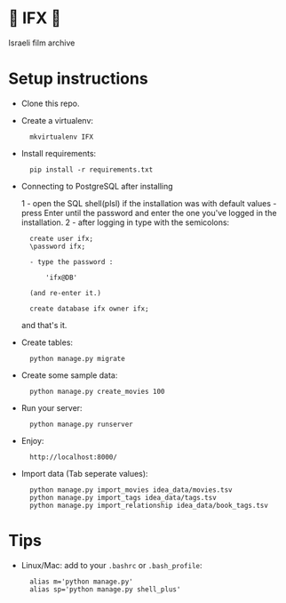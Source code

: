 # 🎥 IFX 🎥
Israeli film archive

# Setup instructions

* Clone this repo.
* Create a virtualenv:

        mkvirtualenv IFX

* Install requirements:

        pip install -r requirements.txt

* Connecting to PostgreSQL after installing

    1 - open the SQL shell(plsl)
        if the installation was with default values - press Enter until the password and enter the one you've logged in the installation.
    2 - after logging in type with the semicolons:

        create user ifx;
        \password ifx;

        - type the password :

            'ifx@DB'

        (and re-enter it.)

        create database ifx owner ifx;

    and that's it.

* Create tables:

        python manage.py migrate

* Create some sample data:

        python manage.py create_movies 100


* Run your server:

        python manage.py runserver

* Enjoy: 
        
        http://localhost:8000/

* Import data (Tab seperate values):

        python manage.py import_movies idea_data/movies.tsv
        python manage.py import_tags idea_data/tags.tsv
        python manage.py import_relationship idea_data/book_tags.tsv

# Tips

* Linux/Mac: add to your `.bashrc` or `.bash_profile`:

        alias m='python manage.py'
        alias sp='python manage.py shell_plus'
